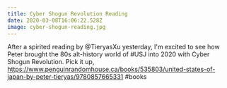 ```yaml
---
title: Cyber Shogun Revolution Reading
date: 2020-03-08T16:06:22.528Z
image: cyber-shogun-reading.jpg
---
```

After a spirited reading by @TieryasXu yesterday, I'm excited to see how Peter brought the 80s alt-history world of #USJ into 2020 with Cyber Shogun Revolution. Pick it up, <https://www.penguinrandomhouse.ca/books/535803/united-states-of-japan-by-peter-tieryas/9780857665331> #books
